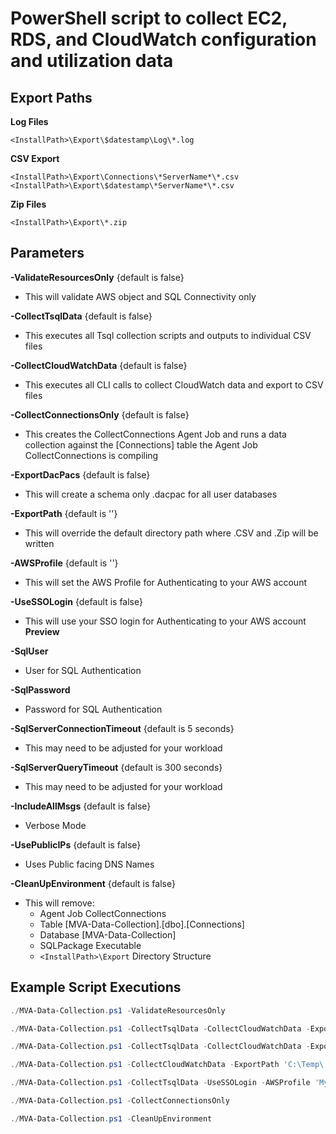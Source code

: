 # PowerShell script to collect EC2, RDS, and CloudWatch configuration and utilization data

## Export Paths

**Log Files**
```
<InstallPath>\Export\$datestamp\Log\*.log
```

**CSV Export**
```
<InstallPath>\Export\Connections\*ServerName*\*.csv
<InstallPath>\Export\$datestamp\*ServerName*\*.csv
```

**Zip Files**
```
<InstallPath>\Export\*.zip
```

## Parameters

**-ValidateResourcesOnly** {default is false}
- This will validate AWS object and SQL Connectivity only

**-CollectTsqlData** {default is false}
- This executes all Tsql collection scripts and outputs to individual CSV files

**-CollectCloudWatchData** {default is false}
- This executes all CLI calls to collect CloudWatch data and export to CSV files

**-CollectConnectionsOnly** {default is false}
- This creates the CollectConnections Agent Job and runs a data collection against the [Connections] table the Agent Job CollectConnections is compiling

**-ExportDacPacs** {default is false}
- This will create a schema only .dacpac for all user databases

**-ExportPath** {default is ''}
- This will override the default directory path where .CSV and .Zip will be written

**-AWSProfile** {default is ''}
- This will set the AWS Profile for Authenticating to your AWS account

**-UseSSOLogin** {default is false}
- This will use your SSO login for Authenticating to your AWS account **Preview**

**-SqlUser**
- User for SQL Authentication

**-SqlPassword**
- Password for SQL Authentication

**-SqlServerConnectionTimeout** {default is 5 seconds}
- This may need to be adjusted for your workload

**-SqlServerQueryTimeout** {default is 300 seconds}
- This may need to be adjusted for your workload

**-IncludeAllMsgs** {default is false}
- Verbose Mode

**-UsePublicIPs** {default is false}
- Uses Public facing DNS Names

**-CleanUpEnvironment** {default is false}
- This will remove:
  - Agent Job CollectConnections
  - Table [MVA-Data-Collection].[dbo].[Connections]
  - Database [MVA-Data-Collection]
  - SQLPackage Executable
  - `<InstallPath>\Export` Directory Structure

## Example Script Executions

```powershell
./MVA-Data-Collection.ps1 -ValidateResourcesOnly

./MVA-Data-Collection.ps1 -CollectTsqlData -CollectCloudWatchData -ExportDacPacs:$false

./MVA-Data-Collection.ps1 -CollectTsqlData -CollectCloudWatchData -ExportDacPacs -SqlUser 'myusername' -SqlPassword 'mypassword'

./MVA-Data-Collection.ps1 -CollectCloudWatchData -ExportPath 'C:\Temp\'

./MVA-Data-Collection.ps1 -CollectTsqlData -UseSSOLogin -AWSProfile 'MyProfileName'

./MVA-Data-Collection.ps1 -CollectConnectionsOnly 

./MVA-Data-Collection.ps1 -CleanUpEnvironment
```